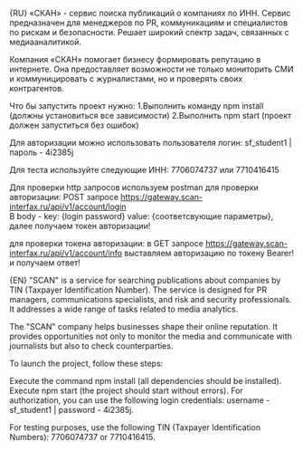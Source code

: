 {RU}
«СКАН» - сервис поиска публикаций о компаниях по ИНН. Сервис предназначен для менеджеров по PR, коммуникациям и специалистов по рискам и безопасности. Решает широкий спектр задач, связанных с медиааналитикой.

Компания «СКАН» помогает бизнесу формировать репутацию в интернете. Она предоставляет возможности не только мониторить СМИ и коммуницировать с журналистами, но и проверять своих контрагентов.

Что бы запустить проект нужно:
    1.Выполнить команду npm install (должны установиться все зависимости)
    2.Выполнить npm start (проект должен запуститься без ошибок)

Для авторизации можно использовать пользователя
    логин: sf_student1 | пароль - 4i2385j

Для теста используйте следующие ИНН: 7706074737 или 7710416415

Для проверки http запросов используем postman 
для проверки авторизации: POST запросе  https://gateway.scan-interfax.ru/api/v1/account/login  
        В body - key: {login  password}  value: {соответсвующие параметры}, далее получаем токен авторизации!

для проверки токена авторизации: в GET запросе https://gateway.scan-interfax.ru/api/v1/account/info выставляем авторизацию по токену Bearer! и получаем ответ! 

{EN}
"SCAN" is a service for searching publications about companies by TIN (Taxpayer Identification Number). The service is designed for PR managers, communications specialists, and risk and security professionals. It addresses a wide range of tasks related to media analytics.

The "SCAN" company helps businesses shape their online reputation. It provides opportunities not only to monitor the media and communicate with journalists but also to check counterparties.

To launch the project, follow these steps:

Execute the command npm install (all dependencies should be installed).
Execute npm start (the project should start without errors).
For authorization, you can use the following login credentials: username - sf_student1 | password - 4i2385j.

For testing purposes, use the following TIN (Taxpayer Identification Numbers): 7706074737 or 7710416415.
                   
